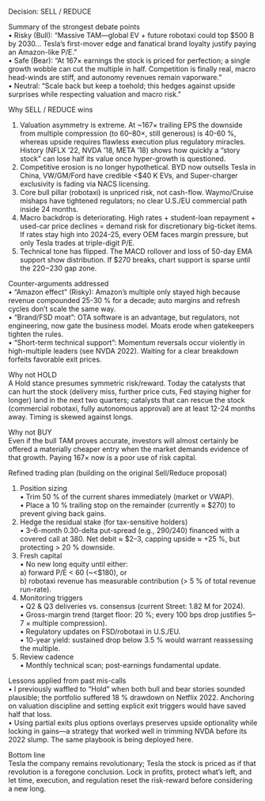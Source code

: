 Decision: SELL / REDUCE  

Summary of the strongest debate points  
• Risky (Bull): “Massive TAM—global EV + future robotaxi could top $500 B by 2030… Tesla’s first-mover edge and fanatical brand loyalty justify paying an Amazon-like P/E.”  
• Safe (Bear): “At 167× earnings the stock is priced for perfection; a single growth wobble can cut the multiple in half. Competition is finally real, macro head-winds are stiff, and autonomy revenues remain vaporware.”  
• Neutral: “Scale back but keep a toehold; this hedges against upside surprises while respecting valuation and macro risk.”

Why SELL / REDUCE wins  
1. Valuation asymmetry is extreme. At ~167× trailing EPS the downside from multiple compression (to 60–80×, still generous) is 40-60 %, whereas upside requires flawless execution plus regulatory miracles. History (NFLX ’22, NVDA ’18, META ’18) shows how quickly a “story stock” can lose half its value once hyper-growth is questioned.  
2. Competitive erosion is no longer hypothetical. BYD now outsells Tesla in China, VW/GM/Ford have credible <$40 K EVs, and Super-charger exclusivity is fading via NACS licensing.  
3. Core bull pillar (robotaxi) is unpriced risk, not cash-flow. Waymo/Cruise mishaps have tightened regulators; no clear U.S./EU commercial path inside 24 months.  
4. Macro backdrop is deteriorating. High rates + student-loan repayment + used-car price declines = demand risk for discretionary big-ticket items. If rates stay high into 2024-25, every OEM faces margin pressure, but only Tesla trades at triple-digit P/E.  
5. Technical tone has flipped. The MACD rollover and loss of 50-day EMA support show distribution. If $270 breaks, chart support is sparse until the $220-$230 gap zone.

Counter-arguments addressed  
• “Amazon effect” (Risky): Amazon’s multiple only stayed high because revenue compounded 25-30 % for a decade; auto margins and refresh cycles don’t scale the same way.  
• “Brand/FSD moat”: OTA software is an advantage, but regulators, not engineering, now gate the business model. Moats erode when gatekeepers tighten the rules.  
• “Short-term technical support”: Momentum reversals occur violently in high-multiple leaders (see NVDA 2022). Waiting for a clear breakdown forfeits favorable exit prices.

Why not HOLD  
A Hold stance presumes symmetric risk/reward. Today the catalysts that can hurt the stock (delivery miss, further price cuts, Fed staying higher for longer) land in the next two quarters; catalysts that can rescue the stock (commercial robotaxi, fully autonomous approval) are at least 12-24 months away. Timing is skewed against longs.

Why not BUY  
Even if the bull TAM proves accurate, investors will almost certainly be offered a materially cheaper entry when the market demands evidence of that growth. Paying 167× now is a poor use of risk capital.

Refined trading plan (building on the original Sell/Reduce proposal)  
1. Position sizing  
   • Trim 50 % of the current shares immediately (market or VWAP).  
   • Place a 10 % trailing stop on the remainder (currently ≈ $270) to prevent giving back gains.  
2. Hedge the residual stake (for tax-sensitive holders)  
   • 3–6-month 0.30-delta put-spread (e.g., 290/240) financed with a covered call at 380. Net debit ≈ $2–3, capping upside ≈ +25 %, but protecting > 20 % downside.  
3. Fresh capital  
   • No new long equity until either:  
     a) forward P/E < 60 (~<$180), or  
     b) robotaxi revenue has measurable contribution (> 5 % of total revenue run-rate).  
4. Monitoring triggers  
   • Q2 & Q3 deliveries vs. consensus (current Street: 1.82 M for 2024).  
   • Gross-margin trend (target floor: 20 %; every 100 bps drop justifies 5–7 × multiple compression).  
   • Regulatory updates on FSD/robotaxi in U.S./EU.  
   • 10-year yield: sustained drop below 3.5 % would warrant reassessing the multiple.  
5. Review cadence  
   • Monthly technical scan; post-earnings fundamental update.  

Lessons applied from past mis-calls  
• I previously waffled to “Hold” when both bull and bear stories sounded plausible; the portfolio suffered 18 % drawdown on Netflix 2022. Anchoring on valuation discipline and setting explicit exit triggers would have saved half that loss.  
• Using partial exits plus options overlays preserves upside optionality while locking in gains—a strategy that worked well in trimming NVDA before its 2022 slump. The same playbook is being deployed here.

Bottom line  
Tesla the company remains revolutionary; Tesla the stock is priced as if that revolution is a foregone conclusion. Lock in profits, protect what’s left, and let time, execution, and regulation reset the risk-reward before considering a new long.